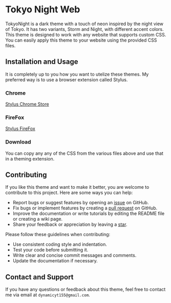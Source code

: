 # Tokyo Night Web

TokyoNight is a dark theme with a touch of neon inspired by the night view of Tokyo. It has two variants, Storm and Night, with different accent colors. This theme is designed to work with any website that supports custom CSS. You can easily apply this theme to your website using the provided CSS files.

## Installation and Usage
It is completely up to you how you want to utelize these themes. My preferred way is to use a browser extension called Stylus. 

### Chrome
[Stylus Chrome Store](https://chrome.google.com/webstore/detail/stylus/clngdbkpkpeebahjckkjfobafhncgmne)

### FireFox
[Stylus FireFox](https://addons.mozilla.org/en-US/firefox/addon/styl-us/)

### Download
You can copy any any of the CSS from the various files above and use that in a theming extension.

## Contributing

If you like this theme and want to make it better, you are welcome to contribute to this project. Here are some ways you can help:

- Report bugs or suggest features by opening an [issue](https://github.com/Dynamic155/TokyoNight/issues) on GitHub.
- Fix bugs or implement features by creating a [pull request](https://github.com/Dynamic155/TokyoNight/pulls) on GitHub.
- Improve the documentation or write tutorials by editing the README file or creating a wiki page.
- Share your feedback or appreciation by leaving a [star](https://github.com/Dynamic155/TokyoNight/stargazers).

Please follow these guidelines when contributing:

- Use consistent coding style and indentation.
- Test your code before submitting it.
- Write clear and concise commit messages and comments.
- Update the documentation if necessary.

## Contact and Support

If you have any questions or feedback about this theme, feel free to contact me via email at `dynamicyt155@gmail.com`. 
